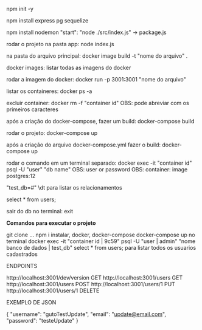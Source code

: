 npm init -y

npm install express pg sequelize

npm install nodemon
"start": "node ./src/index.js" -> package.js

rodar o projeto na pasta app:
node index.js

na pasta do arquivo principal:
docker image build -t "nome do arquivo" .

docker images: listar todas as imagens do docker

rodar a imagem do docker:
docker run -p 3001:3001 "nome do arquivo"

listar os containeres:
docker ps -a

excluir container:
docker rm -f "container id" OBS: pode abreviar com os primeiros caracteres

após a criação do docker-compose, fazer um build:
docker-compose build

rodar o projeto:
docker-compose up

após a criação do arquivo docker-compose.yml fazer o build:
docker-compose up

rodar o comando em um terminal separado:
docker exec -it "container id" psql -U "user" "db name"
OBS: user or password
OBS: container: image postgres:12

"test_db=#" \dt
para listar os relacionamentos

select * from users;

sair do db no terminal:
exit

****Comandos para executar o projeto****

git clone ...
npm i
instalar, docker, docker-compose
docker-compose up no terminal
docker exec -it "container id | 9c59" psql -U "user | admin" "nome banco de dados | test_db"
select * from users;   para listar todos os usuarios cadastrados

ENDPOINTS

http://localhost:3001/dev/version  GET
http://localhost:3001/users   GET
http://localhost:3001/users   POST
http://localhost:3001/users/1   PUT
http://localhost:3001/users/1   DELETE

EXEMPLO DE JSON

{
    "username": "gutoTestUpdate",
    "email": "update@email.com",
    "password": "testeUpdate"
}

